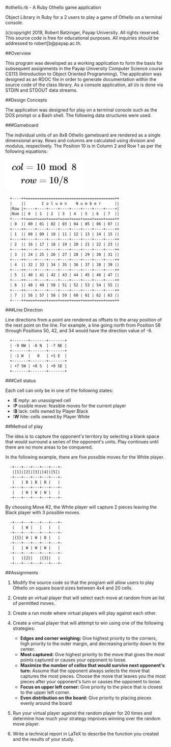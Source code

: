 #othello.rb - A Ruby Othello game application

Object Library in Ruby for a 2 users to play a game of Othello on a terminal console.

(c)copyright 2019, Robert Batzinger, Payap University. All rights reserved. This source code is free for educational purposes. All inquiries should be addressed to robert&#91;b&#64;payap&#46;ac&#46;th.

##Overview

This program was developed as a working application to form the basis for subsequent assignments in the Payap University Computer Science course CS113 (Introduction to Object Oriented Programming). The application was designed as an RDOC file in order to generate documentation within the source code of the class library. As a console application, all i/o is done via STDIN and STDOUT data streams.

##Design Concepts

The application was designed for play on a terminal console such as the DOS prompt or a Bash shell. The following data structures were used. 

###Gameboard 

The individual units of an 8x8 Othello gameboard are rendered as a single dimensional array. Rows and columns are calculated using division and modulus, respectively. The Position 10 is in Column 2 and Row 1 as per the following equations: 

![col = 10 mod 8; row = 10 / 8](equations.png)

      +----++=======================================++
      |    ||       C o l u m n    N u m b e r      ||
      |Row |+----+----+----+----+----+----+----+----+|
      |Num || 0  | 1  | 2  | 3  | 4  | 5  | 6  | 7  ||
      +----++====+====+====+====+====+====+====+====++
      | 0  || 00 | 01 | 02 | 03 | 04 | 05 | 06 | 07 ||
      +----++----+----+----+----+----+----+----+----++
      | 1  || 08 | 09 | 10 | 11 | 12 | 13 | 14 | 15 ||
      +----++----+----+----+----+----+----+----+----++
      | 2  || 16 | 17 | 18 | 19 | 20 | 21 | 22 | 23 ||
      +----++----+----+----+----+----+----+----+----++
      | 3  || 24 | 25 | 26 | 27 | 28 | 29 | 30 | 31 ||
      +----++----+----+----+----+----+----+----+----++
      | 4  || 32 | 33 | 34 | 35 | 36 | 37 | 38 | 39 ||
      +----++----+----+----+----+----+----+----+----++
      | 5  || 40 | 41 | 42 | 43 | 44 | 45 | 46 | 47 ||
      +----++----+----+----+----+----+----+----+----++
      | 6  || 48 | 49 | 50 | 51 | 52 | 53 | 54 | 55 ||
      +----++----+----+----+----+----+----+----+----++
      | 7  || 56 | 57 | 58 | 59 | 60 | 61 | 62 | 63 ||
      +----++====+====+====+====+====+====+====+====++
  
###Line Direction
 
Line directions from a point are rendered as offsets to the array position of the next point on the line.  For example, a line going north from Position 58 through Positions 50, 42, and 34 would have the direction value of -8.

      +-------+-------+-------+ 
      | -9 NW | -8 N  | -7 NE |
      +-------+-------+-------+
      | -1 W  |   0   | +1 E  |
      +-------+-------+-------+
      | +7 SW | +8 S  | +9 SE |
      +-------+-------+-------+      

###Cell status

Each cell can only be in one of the following states:

* **:E** mpty: an unassigned cell
* **:P** ossible move: feasible moves for the current player
* **:B** lack: cells owned by Player Black
* **:W** hite: cells owned by Player White
	  
##Method of play

The idea is to capture the opponent's territory by selecting a blank space that would surround a series of the opponent's units. Play continues until there are no more areas to be conquered.

In the following example, there are five possible moves for the White player.

      -+---+---+---+---+---+-
       |[1]|[2]|[3]|[4]|[5]|
      -+---+---+---+---+---+-
       |   | B | B | B |   |
      -+---+---+---+---+---+-
       |   | W | W | W |   |
      -+---+---+---+---+---+-

By choosing Move #2, the White player will capture 2 pieces leaving the Black player with 3 possible moves.

      -+---+---+---+---+---+-
       |   | W |   |   |   |
      -+---+---+---+---+---+-
       |{1}| W | W | B |   |
      -+---+---+---+---+---+-
       |   | W | W | W |   |
      -+---+---+---+---+---+-
       |   |{2}|   |{3}|   |
      -+---+---+---+---+---+-

##Assignments

1. Modify the source code so that the program will allow users to play Othello on square board sizes between 4x4 and 20 cells.

2. Create an virtual player that will select each move at random from an list of permitted moves.

3. Create a run mode where virtual players will play against each other. 

4. Create a virtual player that will attempt to win using one of the following strategies:

     * **Edges and corner weighing:** Give highest priority to the corners, high priority to the outer margin, and decreasing priority down to the center.
     * **Most captured:** Give highest priority to the move that gives the most points captured or causes your opponent to loose.
     * **Maximize the number of cellss that would survive next opponent's turn:** Assume that the opponent always selects the move that captures the most pieces. Choose the move that leaves you the most pieces after your opponent's turn or causes the opponent to loose.
     * **Focus on upper left corner:** Give priority to the piece that is closest to the upper left corner.
     * **Even distribution on the board:** Give priority to placing pieces evenly around the board

		 
5. Run your virtual player against the random player for 20 times and determine how much your strategy improves winning over the random move player.	

6. Write a technical report in LaTeX to describe the function you created and the results of your study. 
